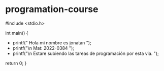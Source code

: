 # programation-course

#include <stdio.h>

int main()
{
-  printf(" Hola mi nombre es jonatan ");
-  printf("\n Mat: 2022-0384 ");
-  printf("\n Estare subiendo las tareas de programación por esta via. ");
  
  return 0;
}
